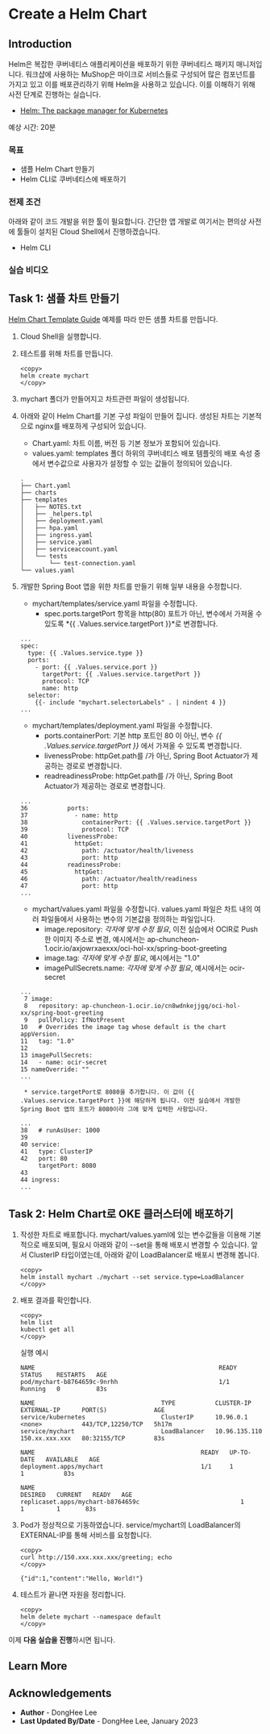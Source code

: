 # Create a Helm Chart

## Introduction

Helm은 복잡한 쿠버네티스 애플리케이션을 배포하기 위한 쿠버네티스 패키지 매니저입니다. 워크샵에 사용하는 MuShop은 마이크로 서비스들로 구성되어 많은 컴포넌트를 가지고 있고 이를 배포관리하기 위해 Helm을 사용하고 있습니다. 이를 이해하기 위해 사전 단계로 진행하는 실습니다.

- [Helm: The package manager for Kubernetes](https://helm.sh/)

예상 시간: 20분

### 목표

* 샘플 Helm Chart 만들기
* Helm CLI로 쿠버네티스에 배포하기

### 전제 조건

아래와 같이 코드 개발을 위한 툴이 필요합니다. 간단한 앱 개발로 여기서는 편의상 사전에 툴들이 설치된 Cloud Shell에서 진행하겠습니다.

* Helm CLI

### 실습 비디오

[](youtube:TUygTkGt_uc)


## Task 1: 샘플 차트 만들기

[Helm Chart Template Guide](https://helm.sh/docs/chart_template_guide/getting_started/) 예제를 따라 만든 샘플 차트를 만듭니다.

1. Cloud Shell을 실행합니다.

2. 테스트를 위해 차트를 만듭니다.

    ````
    <copy>
    helm create mychart
    </copy>    
    ````

3. mychart 폴더가 만들어지고 차트관련 파일이 생성됩니다.

4. 아래와 같이 Helm Chart를 기본 구성 파일이 만들어 집니다. 생성된 차트는 기본적으로 nginx를 배포하게 구성되어 있습니다.

    - Chart.yaml: 차트 이름, 버전 등 기본 정보가 포함되어 있습니다.
    - values.yaml: templates 폴더 하위의 쿠버네티스 배포 템플릿의 배포 속성 중에서 변수값으로 사용자가 설정할 수 있는 값들이 정의되어 있습니다.
    ````
    .
    ├── Chart.yaml
    ├── charts
    ├── templates
    │   ├── NOTES.txt
    │   ├── _helpers.tpl
    │   ├── deployment.yaml
    │   ├── hpa.yaml
    │   ├── ingress.yaml
    │   ├── service.yaml
    │   ├── serviceaccount.yaml
    │   └── tests
    │       └── test-connection.yaml
    └── values.yaml
    ````

5. 개발한 Spring Boot 앱을 위한 차트를 만들기 위해 일부 내용을 수정합니다.

    - mychart/templates/service.yaml 파일을 수정합니다.
        * spec.ports.targetPort 항목을 http(80) 포트가 아닌, 변수에서 가져올 수 있도록 *{{ .Values.service.targetPort }}*로 변경합니다.
    ````
    ...
    spec:
      type: {{ .Values.service.type }}
      ports:
        - port: {{ .Values.service.port }}
          targetPort: {{ .Values.service.targetPort }}
          protocol: TCP
          name: http
      selector:
        {{- include "mychart.selectorLabels" . | nindent 4 }}
    ...
    ````

    - mychart/templates/deployment.yaml 파일을 수정합니다.
        * ports.containerPort: 기본 http 포트인 80 이 아닌, 변수 *{{ .Values.service.targetPort }}* 에서 가져올 수 있도록 변경합니다.
        * livenessProbe: httpGet.path를 /가 아닌, Spring Boot Actuator가 제공하는 경로로 변경합니다.
        * readreadinessProbe: httpGet.path를 /가 아닌, Spring Boot Actuator가 제공하는 경로로 변경합니다.
    ````
    ...
    36           ports:
    37             - name: http
    38               containerPort: {{ .Values.service.targetPort }}
    39               protocol: TCP
    40           livenessProbe:
    41             httpGet:
    42               path: /actuator/health/liveness
    43               port: http
    44           readinessProbe:
    45             httpGet:
    46               path: /actuator/health/readiness
    47               port: http
    ...
    ````

    - mychart/values.yaml 파일을 수정합니다. values.yaml 파일은 차트 내의 여러 파일들에서 사용하는 변수의 기본값을 정의하는 파일입니다.
        * image.repository: *각자에 맞게 수정 필요*, 이전 실습에서 OCIR로 Push한 이미지 주소로 변경, 예시에서는 ap-chuncheon-1.ocir.io/axjowrxaexxx/oci-hol-xx/spring-boot-greeting
        * image.tag: *각자에 맞게 수정 필요*, 예시에서는 "1.0"
        * imagePullSecrets.name: *각자에 맞게 수정 필요*, 예시에서는 ocir-secret
    ````
    ...
     7 image:
     8   repository: ap-chuncheon-1.ocir.io/cn8wdnkejjgq/oci-hol-xx/spring-boot-greeting
     9   pullPolicy: IfNotPresent
    10   # Overrides the image tag whose default is the chart appVersion.
    11   tag: "1.0"
    12 
    13 imagePullSecrets:
    14   - name: ocir-secret
    15 nameOverride: ""   
    ...   
    ````
        * service.targetPort로 8080을 추가합니다. 이 값이 {{ .Values.service.targetPort }}에 해당하게 됩니다. 이전 실습에서 개발한 Spring Boot 앱의 포트가 8080이라 그에 맞게 입력한 사항입니다.
    ````
    ...
    38   # runAsUser: 1000
    39 
    40 service:
    41   type: ClusterIP
    42   port: 80
         targetPort: 8080
    43 
    44 ingress:    
    ... 
    ````

## Task 2: Helm Chart로 OKE 클러스터에 배포하기

1. 작성한 차트로 배포합니다. mychart/values.yaml에 있는 변수값들을 이용해 기본적으로 배포되며, 필요시 아래와 같이 --set을 통해 배포시 변경할 수 있습니다. 앞서 ClusterIP 타입이였는데, 아래와 같이 LoadBalancer로 배포시 변경해 봅니다.

    ````
    <copy>
    helm install mychart ./mychart --set service.type=LoadBalancer
    </copy>
    ````

2. 배포 결과를 확인합니다.

    ````
    <copy>
    helm list
    kubectl get all
    </copy>
    ````

    실행 예시
    ````
    NAME                                                   READY   STATUS    RESTARTS   AGE
    pod/mychart-b8764659c-9nrhh                            1/1     Running   0          83s
    
    NAME                                   TYPE           CLUSTER-IP      EXTERNAL-IP      PORT(S)             AGE
    service/kubernetes                     ClusterIP      10.96.0.1       <none>           443/TCP,12250/TCP   5h17m
    service/mychart                        LoadBalancer   10.96.135.110   150.xx.xxx.xxx   80:32155/TCP        83s
    
    NAME                                              READY   UP-TO-DATE   AVAILABLE   AGE
    deployment.apps/mychart                           1/1     1            1           83s
    
    NAME                                                         DESIRED   CURRENT   READY   AGE
    replicaset.apps/mychart-b8764659c                            1         1         1       83s
    ````
3. Pod가 정상적으로 기동하였습니다. service/mychart의 LoadBalancer의 EXTERNAL-IP를 통해 서비스를 요청합니다.

    ````
    <copy>
    curl http://150.xxx.xxx.xxx/greeting; echo
    </copy>
    ````

    ````
    {"id":1,"content":"Hello, World!"}
    ````

4. 테스트가 끝나면 자원을 정리합니다.

    ````
    <copy>
    helm delete mychart --namespace default
    </copy>
    ````

이제 **다음 실습을 진행**하시면 됩니다.

## Learn More

## Acknowledgements

- **Author** - DongHee Lee
- **Last Updated By/Date** - DongHee Lee, January 2023
